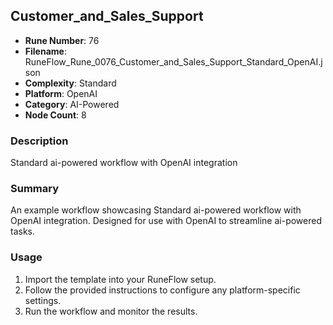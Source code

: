 ## Customer_and_Sales_Support

- **Rune Number**: 76
- **Filename**: RuneFlow_Rune_0076_Customer_and_Sales_Support_Standard_OpenAI.json
- **Complexity**: Standard
- **Platform**: OpenAI
- **Category**: AI-Powered
- **Node Count**: 8

### Description
Standard ai-powered workflow with OpenAI integration

### Summary
An example workflow showcasing Standard ai-powered workflow with OpenAI integration. Designed for use with OpenAI to streamline ai-powered tasks.

### Usage
1. Import the template into your RuneFlow setup.
2. Follow the provided instructions to configure any platform-specific settings.
3. Run the workflow and monitor the results.

